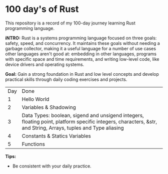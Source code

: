 # 100 day's of Rust
This repository is a record of my 100-day journey learning Rust programming language. 

**iNTRO:** Rust is a systems programming language focused on three goals: safety, speed, and concurrency. It maintains these goals without needing a garbage collector, making it a useful language for a number of use cases other languages aren't good at: embedding in other languages, programs with specific space and time requirements, and writing low-level code, like device drivers and operating systems.

**Goal:** Gain a strong foundation in Rust and low level concepts and develop practical skills through daily coding exercises and projects.
<table>
  <tr>
    <td>Day</td>
    <td>Done</td>
  </tr>
  <tr>
    <td>1</td>
    <td>Hello World</td>
  </tr>
  <tr>
    <td>2</td>
    <td>Variables & Shadowing</td>
  </tr>
  <tr>
    <td>3</td>
    <td>Data Types: boolean, sigend and unsigend integers, floating point, platform specific integers, characters, &str, and String, Arrays, tuples and Type aliasing</td>
  </tr>
  <tr>
    <td>4</td>
    <td>Constants & Statics Variables</td>
  </tr>
  <tr>
  <td>5</td>
  <td>Functions</td>
  </tr>
</table>

**Tips:**
* Be consistent with your daily practice.